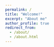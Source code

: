 ```yaml
---
permalink: /
title: "Welcome!"
excerpt: "About me"
author_profile: true
redirect_from: 
  - /about/
  - /about.html
---
```





